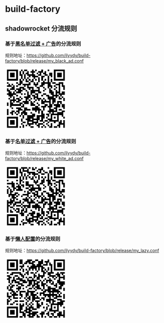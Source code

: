 # build-factory

## shadowrocket 分流规则

### 基于[黑名单过滤 + 广告](https://github.com/Johnshall/Shadowrocket-ADBlock-Rules-Forever?tab=readme-ov-file#%E9%BB%91%E5%90%8D%E5%8D%95%E8%BF%87%E6%BB%A4--%E5%B9%BF%E5%91%8A)的分流规则

规则地址：<https://github.com/ilyydy/build-factory/blob/release/my_black_ad.conf>

![my_black_ad](doc/my_black_ad.png)

### 基于[名单过滤 + 广告](https://github.com/Johnshall/Shadowrocket-ADBlock-Rules-Forever?tab=readme-ov-file#%E7%99%BD%E5%90%8D%E5%8D%95%E8%BF%87%E6%BB%A4--%E5%B9%BF%E5%91%8A)的分流规则

规则地址：<https://github.com/ilyydy/build-factory/blob/release/my_white_ad.conf>

![my_white_ad](doc/my_white_ad.png)

### 基于[懒人配置](https://github.com/Johnshall/Shadowrocket-ADBlock-Rules-Forever?tab=readme-ov-file#%E6%87%92%E4%BA%BA%E9%85%8D%E7%BD%AE)的分流规则

规则地址：<https://github.com/ilyydy/build-factory/blob/release/my_lazy.conf>

![my_lazy](doc/my_lazy.png)
